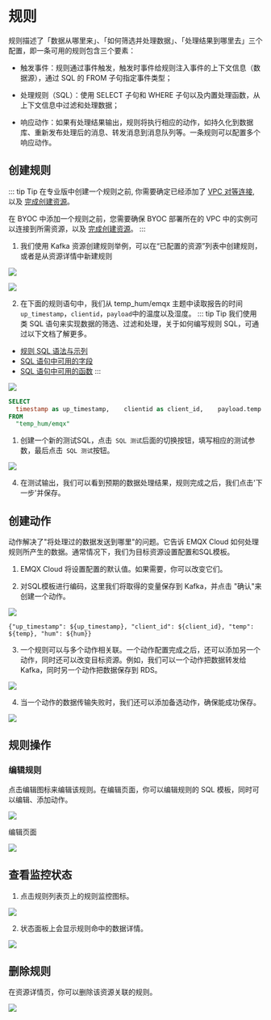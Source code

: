 # 规则

规则描述了「数据从哪里来」、「如何筛选并处理数据」、「处理结果到哪里去」三个配置，即一条可用的规则包含三个要素：

- 触发事件：规则通过事件触发，触发时事件给规则注入事件的上下文信息（数据源），通过 SQL 的 FROM 子句指定事件类型；

- 处理规则（SQL）：使用 SELECT 子句和 WHERE 子句以及内置处理函数，从上下文信息中过滤和处理数据；

- 响应动作：如果有处理结果输出，规则将执行相应的动作，如持久化到数据库、重新发布处理后的消息、转发消息到消息队列等。一条规则可以配置多个响应动作。


## 创建规则
::: tip Tip
在专业版中创建一个规则之前, 你需要确定已经添加了 [VPC 对等连接](../deployments/vpc_peering.md), 以及 [完成创建资源](./resources.md)。

在 BYOC 中添加一个规则之前，您需要确保 BYOC 部署所在的 VPC 中的实例可以连接到所需资源，以及 [完成创建资源](./resources.md)。
:::

1. 我们使用 Kafka 资源创建规则举例，可以在“已配置的资源”列表中创建规则，或者是从资源详情中新建规则


![](./_assets/rule_intro_01.png)

![](./_assets/rule_intro_12.png)


2. 在下面的规则语句中，我们从 temp_hum/emqx 主题中读取报告的时间`up_timestamp`，`clientid`，`payload`中的温度以及湿度。
::: tip Tip
我们使用类 SQL 语句来实现数据的筛选、过滤和处理，关于如何编写规则 SQL，可通过以下文档了解更多。

- [规则 SQL 语法与示列](https://docs.emqx.com/zh/enterprise/v4.4/rule/rule-engine_grammar_and_examples.html)
- [SQL 语句中可用的字段](https://docs.emqx.com/zh/enterprise/v4.4/rule/rule-engine_field.html)
- [SQL 语句中可用的函数](https://docs.emqx.com/zh/enterprise/v4.4/rule/rule-engine_buildin_function.html)
:::

![](./_assets/rule_intro_02.png)

```sql
SELECT
  timestamp as up_timestamp,    clientid as client_id,    payload.temp as temp,    payload.hum as hum
FROM
  "temp_hum/emqx"
```


1. 创建一个新的测试SQL，点击` SQL 测试`后面的切换按钮，填写相应的测试参数，最后点击` SQL 测试`按钮。

![](./_assets/rule_intro_03.png)

4. 在测试输出，我们可以看到预期的数据处理结果，规则完成之后，我们点击'下一步'并保存。


## 创建动作

动作解决了"将处理过的数据发送到哪里"的问题。它告诉 EMQX Cloud 如何处理规则所产生的数据。通常情况下，我们为目标资源设置配置和SQL模板。

1. EMQX Cloud 将设置配置的默认值。如果需要，你可以改变它们。

2. 对SQL模板进行编码，这里我们将取得的变量保存到 Kafka，并点击 "确认"来创建一个动作。

![](./_assets/rule_intro_04.png)

```
{"up_timestamp": ${up_timestamp}, "client_id": ${client_id}, "temp": ${temp}, "hum": ${hum}}
```

3. 一个规则可以与多个动作相关联。一个动作配置完成之后，还可以添加另一个动作，同时还可以改变目标资源。例如，我们可以一个动作把数据转发给 Kafka，同时另一个动作把数据保存到 RDS。

![](./_assets/rule_intro_05.png)

4. 当一个动作的数据传输失败时，我们还可以添加备选动作，确保能成功保存。

![](./_assets/rule_intro_06.png)

## 规则操作

### 编辑规则

点击编辑图标来编辑该规则。在编辑页面，你可以编辑规则的 SQL 模板，同时可以编辑、添加动作。

![](./_assets/rule_intro_07.png)

编辑页面

![](./_assets/rule_intro_08.png)


## 查看监控状态

1. 点击规则列表页上的规则监控图标。

![](./_assets/rule_intro_09.png)

2. 状态面板上会显示规则命中的数据详情。

![](./_assets/rule_intro_10.png)

## 删除规则

在资源详情页，你可以删除该资源关联的规则。

![](./_assets/rule_intro_11.png)
